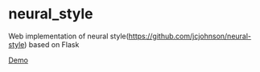 # neural_style
Web implementation of neural style(https://github.com/jcjohnson/neural-style) based on Flask

[Demo](http://neural.0101010101.com)

